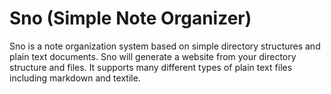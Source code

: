 Sno (Simple Note Organizer)
===========================

Sno is a note organization system based on simple directory structures and plain text documents.  Sno will generate a website from your directory structure and files.  It supports many different types of plain text files including markdown and textile.